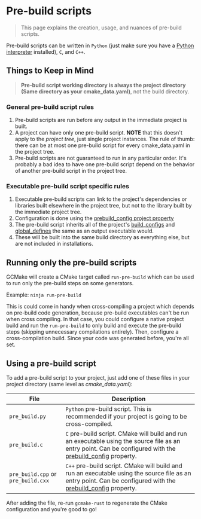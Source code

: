 # Pre-build scripts

> This page explains the creation, usage, and nuances of pre-build scripts.

Pre-build scripts can be written in `Python` (just make sure you have a
[Python interpreter](https://www.python.org/downloads/) installed), `C`, and `C++`.

## Things to Keep in Mind

> **Pre-build script working directory is always the project directory**
> **(Same directory as your cmake_data.yaml)**, not the build directory.

### General pre-build script rules

1. Pre-build scripts are run before any output in the immediate project is built.
2. A project can have only one pre-build script. **NOTE** that this doesn't apply to the *project tree*,
  just single project instances. The rule of thumb: there can be at most one pre-build script for every
  cmake_data.yaml in the project tree.
3. Pre-build scripts are not guaranteed to run in any particular order. It's probably a bad idea to have
  one pre-build script depend on the behavior of another pre-build script in the project tree.

### Executable pre-build script specific rules

1. Executable pre-build scripts can link to the project's dependencies or libraries built elsewhere in the
  project tree, but not to the library built by the immediate project tree.
2. Configuration is done using the
  [prebuild_config project property](cmake_data_config/properties/properties_list.md#prebuildconfig)
3. The pre-build script inherits all of the project's
  [build_configs](cmake_data_config/properties/properties_list.md#buildconfigs) and
  [global_defines](cmake_data_config/properties/properties_list.md#globaldefines) the same as an output
  executable would.
4. These will be built into the same build directory as everything else, but are not included in installations.

## Running only the pre-build scripts

GCMake will create a CMake target called `run-pre-build` which can be used to run only the pre-build
steps on some generators.

Example: `ninja run-pre-build`

This is could come in handy when cross-compiling a project which depends
on pre-build code generation, because pre-build executables can't be run when cross compiling.
In that case, you could configure a native project build and run the `run-pre-build` to only build
and execute the pre-build steps (skipping unnecessary compilations entirely). Then, configure a
cross-compilation build. Since your code was generated before, you're all set.

## Using a pre-build script

To add a pre-build script to your project, just add one of these files in your project directory (same
level as *cmake_data.yaml*):

| File | Description |
| ---- | ----------- |
| `pre_build.py` | `Python` pre-build script. This is recommended if your project is going to be cross-compiled. |
| `pre_build.c` | `C` pre-build script. CMake will build and run an executable using the source file as an entry point. Can be configured with the [prebuild_config](cmake_data_config/properties/properties_list.md#prebuildconfig) property. |
| `pre_build.cpp` or `pre_build.cxx` | `C++` pre-build script. CMake will build and run an executable using the source file as an entry point. Can be configured with the [prebuild_config](cmake_data_config/properties/properties_list.md#prebuildconfig) property. |

After adding the file, re-run `gcmake-rust` to regenerate the CMake configuration and you're good to go!
